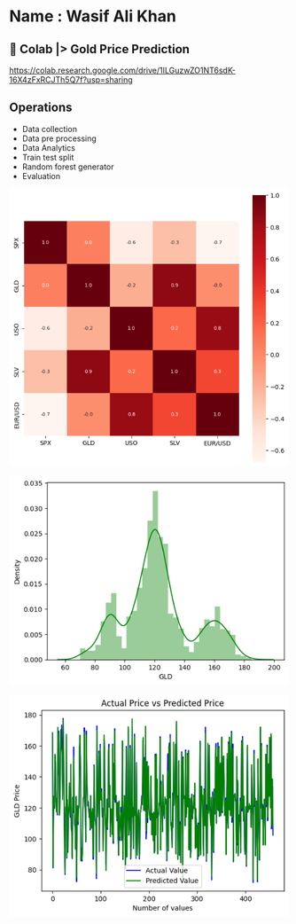 
# Name : Wasif Ali Khan

## 🔗 Colab |> Gold Price Prediction
https://colab.research.google.com/drive/1ILGuzwZO1NT6sdK-16X4zFxRCJTh5Q7f?usp=sharing

## Operations

- Data collection
- Data pre processing
- Data Analytics
- Train test split
- Random forest generator
- Evaluation

![download1](https://github.com/Wasifalikhan064/Gold-price-prediction/blob/main/Gold%20price%20prediction/download1.png)

![download2](https://github.com/Wasifalikhan064/Gold-price-prediction/blob/main/Gold%20price%20prediction/download2.png)

![download3](https://github.com/Wasifalikhan064/Gold-price-prediction/blob/main/Gold%20price%20prediction/download3.png)
